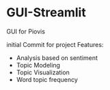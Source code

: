# GUI-Streamlit
GUI for Piovis

initial Commit for project
Features:
- Analysis based on sentiment
- Topic Modeling
- Topic Visualization
- Word topic frequency
